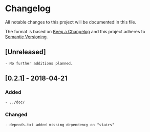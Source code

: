 # Changelog
All notable changes to this project will be documented in this file.

The format is based on [Keep a Changelog](http://keepachangelog.com/en/1.0.0/)
and this project adheres to [Semantic Versioning](https://semver.org/).


## [Unreleased]

	- No further additions planned.


## [0.2.1] - 2018-04-21
### Added

	- ../doc/


### Changed

	- depends.txt added missing dependency on "stairs"
